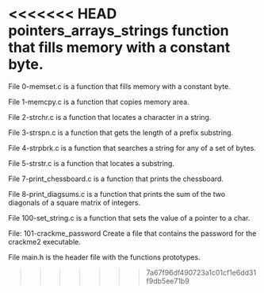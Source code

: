 <<<<<<< HEAD
pointers_arrays_strings
function that fills memory with a constant byte.
=======
File 0-memset.c is a function that fills memory with a constant byte.

File 1-memcpy.c is a function that copies memory area.

File 2-strchr.c is a function that locates a character in a string.

File 3-strspn.c is a function that gets the length of a prefix substring.

File 4-strpbrk.c is a function that searches a string for any of a set of bytes.

File 5-strstr.c is a function that locates a substring.

File 7-print_chessboard.c is a function that prints the chessboard.

File 8-print_diagsums.c is a function that prints the sum of the two diagonals of a square matrix of integers.

File 100-set_string.c is a function that sets the value of a pointer to a char.

File: 101-crackme_password Create a file that contains the password for the crackme2 executable.

File main.h is the header file with the functions prototypes.
>>>>>>> 7a67f96df490723a1c01cf1e6dd31f9db5ee71b9
